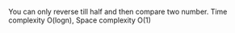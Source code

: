 You can only reverse till half and then compare two number.
Time complexity O(logn), Space complexity O(1)